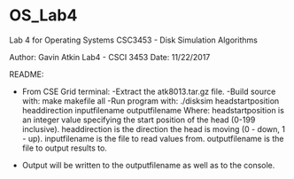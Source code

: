# OS_Lab4
Lab 4 for Operating Systems CSC3453 - Disk Simulation Algorithms

Author: Gavin Atkin
Lab4 - CSCI 3453
Date: 11/22/2017

README:
* From CSE Grid terminal:
	-Extract the atk8013.tar.gz file.
	-Build source with: make makefile all
	-Run program with: ./disksim headstartposition headdirection inputfilename outputfilename
	Where:
	headstartposition is an integer value specifying the start position of the head (0-199 inclusive).
	headdirection is the direction the head is moving (0 - down, 1 - up).
	inputfilename is the file to read values from.
	outputfilename is the file to output results to.

* Output will be written to the outputfilename as well as to the console.